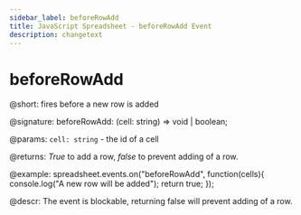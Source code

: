 ```yaml
---
sidebar_label: beforeRowAdd
title: JavaScript Spreadsheet - beforeRowAdd Event
description: changetext
---
```


# beforeRowAdd

@short: fires before a new row is added

@signature: beforeRowAdd: (cell: string) => void | boolean;

@params:
`cell: string` - the id of a cell

@returns:
*True* to add a row, *false* to prevent adding of a row.

@example:
spreadsheet.events.on("beforeRowAdd", function(cells){
	console.log("A new row will be added");
    return true;
});

@descr:
The event is blockable, returning false will prevent adding of a row.
